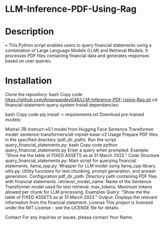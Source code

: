 # LLM-Inference-PDF-Using-Rag

# Description
• This Python script enables users to query financial statements using a combination of Large Language Models (LLM) and Retrieval Models. It processes PDF files containing financial data and generates responses based on user queries.

# Installation
Clone the repository:
bash
Copy code
https://github.com/Amanpandey046/LLM-Inference-PDF-Using-Rag.git
cd financial-statement-query-system
Install dependencies:

bash
Copy code
pip install -r requirements.txt
Download pre-trained models:

Mistral-7B-Instruct-v0.1 model from Hugging Face
Sentence Transformer model: sentence-transformers/all-mpnet-base-v2
Usage
Prepare PDF files in the specified directory (pdf_dir_path).
Run the script query_financial_statements.py:
bash
Copy code
python query_financial_statements.py
Enter a query when prompted. Example: "Show me the table of FIXED ASSETS as at 31 March 2022."
Code Structure
query_financial_statements.py: Main script for querying financial statements.
llama_cpp.py: Wrapper for LLM model using llama_cpp library.
utils.py: Utility functions for text chunking, prompt generation, and answer generation.
Configuration
pdf_dir_path: Directory path containing PDF files with financial statements.
retriever_model_name: Name of the Sentence Transformer model used for text retrieval.
max_tokens: Maximum tokens allowed per chunk for LLM processing.
Examples
Query: "Show me the table of FIXED ASSETS as at 31 March 2022."
Output: Displays the relevant information from the financial statement.
License
This project is licensed under the MIT License - see the LICENSE file for details.

Contact
For any inquiries or issues, please contact Your Name.
